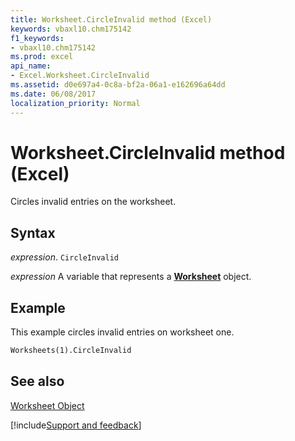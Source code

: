 ```yaml
---
title: Worksheet.CircleInvalid method (Excel)
keywords: vbaxl10.chm175142
f1_keywords:
- vbaxl10.chm175142
ms.prod: excel
api_name:
- Excel.Worksheet.CircleInvalid
ms.assetid: d0e697a4-0c8a-bf2a-06a1-e162696a64dd
ms.date: 06/08/2017
localization_priority: Normal
---
```



# Worksheet.CircleInvalid method (Excel)

Circles invalid entries on the worksheet.


## Syntax

_expression_. `CircleInvalid`

_expression_ A variable that represents a **[Worksheet](Excel.Worksheet.md)** object.


## Example

This example circles invalid entries on worksheet one.


```vb
Worksheets(1).CircleInvalid
```


## See also


[Worksheet Object](Excel.Worksheet.md)

[!include[Support and feedback](~/includes/feedback-boilerplate.md)]